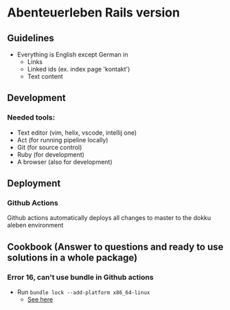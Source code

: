 # Abenteuerleben Rails version


## Guidelines

- Everything is English except German in
  * Links
  * Linked ids (ex. index page 'kontakt')
  * Text content

## Development

### Needed tools:
- Text editor (vim, helix, vscode, intellij one)
- Act (for running pipeline locally)
- Git (for source control)
- Ruby (for development)
- A browser (also for development)

## Deployment

### Github Actions
Github actions automatically deploys all changes to master to the dokku aleben environment

## Cookbook (Answer to questions and ready to use solutions in a whole package)

### Error 16, can't use bundle in Github actions
- Run `bundle lock --add-platform x86_64-linux`
  * [See here](https://ryuichirosuzuki.com/posts/rails-github-action-exit-with-code-16/)